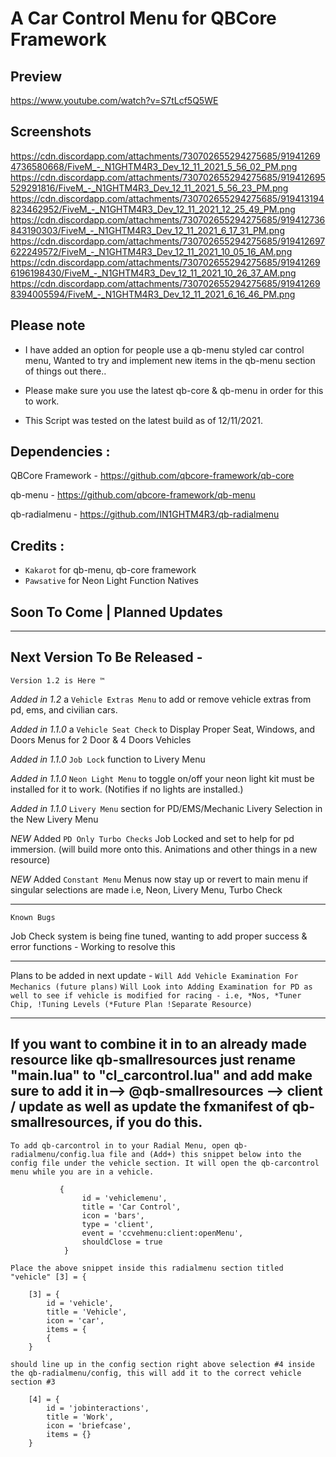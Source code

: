 # A Car Control Menu for QBCore Framework

## Preview
https://www.youtube.com/watch?v=S7tLcf5Q5WE


## Screenshots
https://cdn.discordapp.com/attachments/730702655294275685/919412694736580668/FiveM_-_N1GHTM4R3_Dev_12_11_2021_5_56_02_PM.png
https://cdn.discordapp.com/attachments/730702655294275685/919412695529291816/FiveM_-_N1GHTM4R3_Dev_12_11_2021_5_56_23_PM.png
https://cdn.discordapp.com/attachments/730702655294275685/919413194823462952/FiveM_-_N1GHTM4R3_Dev_12_11_2021_12_25_49_PM.png
https://cdn.discordapp.com/attachments/730702655294275685/919412736843190303/FiveM_-_N1GHTM4R3_Dev_12_11_2021_6_17_31_PM.png
https://cdn.discordapp.com/attachments/730702655294275685/919412697622249572/FiveM_-_N1GHTM4R3_Dev_12_11_2021_10_05_16_AM.png
https://cdn.discordapp.com/attachments/730702655294275685/919412696196198430/FiveM_-_N1GHTM4R3_Dev_12_11_2021_10_26_37_AM.png
https://cdn.discordapp.com/attachments/730702655294275685/919412698394005594/FiveM_-_N1GHTM4R3_Dev_12_11_2021_6_16_46_PM.png


## Please note

- I have added an option for people use a qb-menu styled car control menu, Wanted to try and implement new items in the qb-menu section of things out there..

- Please make sure you use the latest qb-core & qb-menu in order for this to work.

- This Script was tested on the latest build as of 12/11/2021.


## Dependencies :

QBCore Framework - https://github.com/qbcore-framework/qb-core

qb-menu - https://github.com/qbcore-framework/qb-menu 

qb-radialmenu - https://github.com/IN1GHTM4R3/qb-radialmenu


## Credits : 

- `Kakarot` for qb-menu, qb-core framework
- `Pawsative` for Neon Light Function Natives

## Soon To Come | Planned Updates

-----------------------------------------------------------------------------------------------------------------

## Next Version To Be Released - 

`Version 1.2 is Here ™️`

*Added in 1.2* a `Vehicle Extras Menu` to add or remove vehicle extras from pd, ems, and civilian cars.

*Added in 1.1.0* a `Vehicle Seat Check` to Display Proper Seat, Windows, and Doors Menus for 2 Door & 4 Doors Vehicles

*Added in 1.1.0* `Job Lock` function to Livery Menu 

*Added in 1.1.0* `Neon Light Menu` to toggle on/off your neon light kit must be installed for it to work. (Notifies if no lights are installed.)

*Added in 1.1.0* `Livery Menu` section for PD/EMS/Mechanic Livery Selection in the New Livery Menu

*NEW* Added `PD Only Turbo Checks` Job Locked and set to help for pd immersion. (will build more onto this. Animations and other things in a new resource)

*NEW* Added `Constant Menu` Menus now stay up or revert to main menu if singular selections are made i.e, Neon, Livery Menu, Turbo Check

-----------------------------------------------------------------------------------------------------------------

`Known Bugs`

Job Check system is being fine tuned, wanting to add proper success & error functions - Working to resolve this

-----------------------------------------------------------------------------------------------------------------

Plans to be added in next update - 
`Will Add Vehicle Examination For Mechanics (future plans)`
`Will Look into Adding Examination for PD as well to see if vehicle is modified for racing - i.e, *Nos, *Tuner Chip, !Tuning Levels (*Future Plan !Separate Resource)`

-----------------------------------------------------------------------------------------------------------------

## If you want to combine it in to an already made resource like qb-smallresources just rename "main.lua" to "cl_carcontrol.lua" and add make sure to add it in--> @qb-smallresources --> client / update as well as update the fxmanifest of qb-smallresources, if you do this.

`To add qb-carcontrol in to your Radial Menu, open qb-radialmenu/config.lua file and (Add+) this snippet below into the config file under the vehicle section. It will open the qb-carcontrol menu while you are in a vehicle. `

```
       	   {
                id = 'vehiclemenu',
                title = 'Car Control',
                icon = 'bars',
                type = 'client',
                event = 'ccvehmenu:client:openMenu',
                shouldClose = true
            }
```
`Place the above snippet inside this radialmenu section titled "vehicle" [3] = {`

``` 
    [3] = {
        id = 'vehicle',
        title = 'Vehicle',
        icon = 'car',
        items = {
        {
    }
``` 
            
`should line up in the config section right above selection #4 inside the qb-radialmenu/config, this will add it to the correct vehicle section #3`    
            
``` 
    [4] = {
        id = 'jobinteractions',
        title = 'Work',
        icon = 'briefcase',
        items = {}
    }
```

